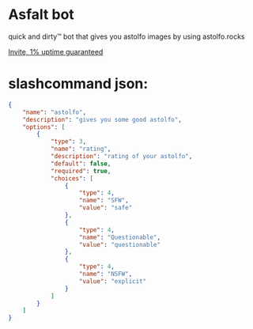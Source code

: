 # Asfalt bot

quick and dirty™️ bot that gives you astolfo images by using astolfo.rocks

[Invite, 1% uptime guaranteed](https://discord.com/oauth2/authorize?client_id=830048723442073600&scope=applications.commands)

# slashcommand json:

```json
{
	"name": "astolfo",
	"description": "gives you some good astolfo",
	"options": [
		{
			"type": 3,
			"name": "rating",
			"description": "rating of your astolfo",
			"default": false,
			"required": true,
			"choices": [
				{
					"type": 4,
					"name": "SFW",
					"value": "safe"
				},
				{
					"type": 4,
					"name": "Questionable",
					"value": "questionable"
				},
				{
					"type": 4,
					"name": "NSFW",
					"value": "explicit"
				}
			]
		}
	]
}
```
